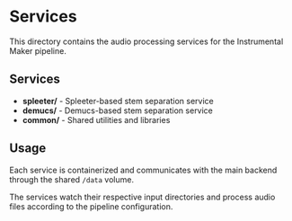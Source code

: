 # Services

This directory contains the audio processing services for the Instrumental Maker pipeline.

## Services

- **spleeter/** - Spleeter-based stem separation service
- **demucs/** - Demucs-based stem separation service  
- **common/** - Shared utilities and libraries

## Usage

Each service is containerized and communicates with the main backend through the shared `/data` volume.

The services watch their respective input directories and process audio files according to the pipeline configuration.
